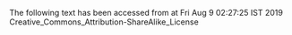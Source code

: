 The following text has been accessed from at Fri Aug 9 02:27:25 IST 2019
Creative_Commons_Attribution-ShareAlike_License
